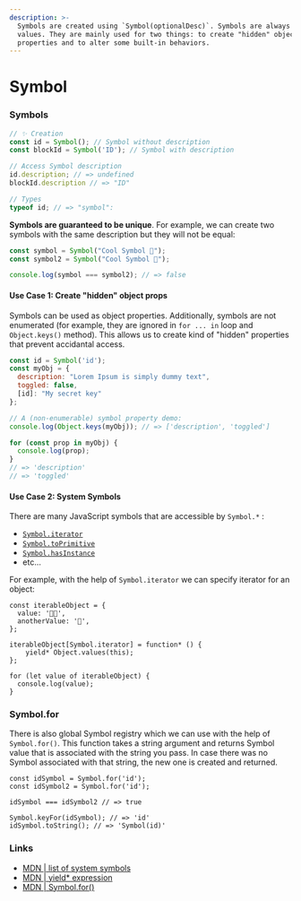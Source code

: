 ```yaml
---
description: >-
  Symbols are created using `Symbol(optionalDesc)`. Symbols are always different
  values. They are mainly used for two things: to create "hidden" object
  properties and to alter some built-in behaviors.
---
```


# Symbol

### Symbols

```javascript
// ✨ Creation
const id = Symbol(); // Symbol without description
const blockId = Symbol('ID'); // Symbol with description

// Access Symbol description
id.description; // => undefined
blockId.description // => "ID"

// Types
typeof id; // => "symbol":
```

**Symbols are guaranteed to be unique**. For example, we can create two symbols with the same description but they will not be equal:

```javascript
const symbol = Symbol("Cool Symbol 🚀");
const symbol2 = Symbol("Cool Symbol 🚀");

console.log(symbol === symbol2); // => false
```

#### Use Case 1: Create "hidden" object props

Symbols can be used as object properties. Additionally, symbols are not enumerated (for example, they are ignored in `for ... in` loop and `Object.keys()` method). This allows us to create kind of "hidden" properties that prevent accidantal access.&#x20;

```javascript
const id = Symbol('id');
const myObj = {
  description: "Lorem Ipsum is simply dummy text",
  toggled: false,
  [id]: "My secret key"
};

// A (non-enumerable) symbol property demo:
console.log(Object.keys(myObj)); // => ['description', 'toggled']

for (const prop in myObj) {
  console.log(prop);
}
// => 'description'
// => 'toggled'
```

#### Use Case 2: System Symbols

There are many JavaScript symbols that are accessible by `Symbol.*` :

* [`Symbol.iterator`](https://developer.mozilla.org/en-US/docs/Web/JavaScript/Reference/Global\_Objects/Symbol/iterator)
* [`Symbol.toPrimitive`](https://developer.mozilla.org/en-US/docs/Web/JavaScript/Reference/Global\_Objects/Symbol/toPrimitive)
* [`Symbol.hasInstance`](https://developer.mozilla.org/en-US/docs/Web/JavaScript/Reference/Global\_Objects/Symbol/hasInstance)
* etc...

For example, with the help of `Symbol.iterator` we can specify iterator for an object:

```
const iterableObject = {
  value: '🧑‍💻',
  anotherValue: '🚀',
};

iterableObject[Symbol.iterator] = function* () {
    yield* Object.values(this);
};

for (let value of iterableObject) {
  console.log(value);
}
```

### Symbol.for

There is also global Symbol registry which we can use with the help of `Symbol.for()`. This function takes a string argument and returns Symbol value that is associated with the string you pass. In case there was no Symbol associated with that string, the new one is created and returned.

```
const idSymbol = Symbol.for('id');
const idSymbol2 = Symbol.for('id');

idSymbol === idSymbol2 // => true

Symbol.keyFor(idSymbol); // => 'id' 
idSymbol.toString(); // => 'Symbol(id)'
```

### Links

* [MDN | list of system symbols](https://developer.mozilla.org/en-US/docs/Web/JavaScript/Reference/Global\_Objects/Symbol?retiredLocale=uk#static\_properties)
* [MDN | yield\* expression](https://developer.mozilla.org/en-US/docs/Web/JavaScript/Reference/Operators/yield\*?retiredLocale=uk)
* [MDN | Symbol.for()](https://developer.mozilla.org/en-US/docs/Web/JavaScript/Reference/Global\_Objects/Symbol/for)
